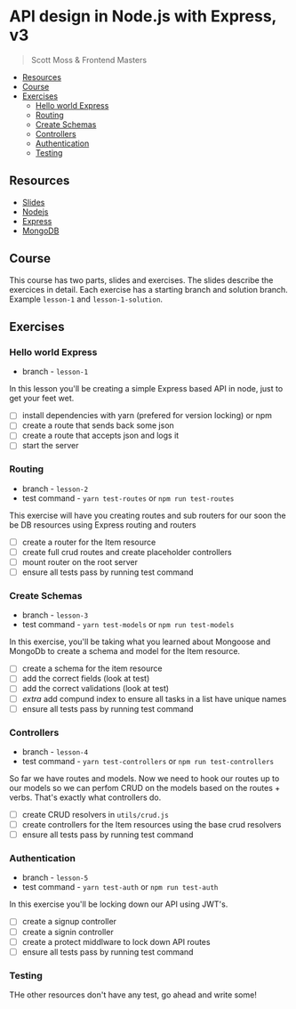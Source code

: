 # API design in Node.js with Express, v3
> Scott Moss & Frontend Masters

- [Resources](#resources)
- [Course](#course)
- [Exercises](#excercises)
  - [Hello world Express](#hello-world-express)
  - [Routing](#routing)
  - [Create Schemas](#create-schemas)
  - [Controllers](#controllers)
  - [Authentication](#authentication)
  - [Testing](#testing)

## Resources
* [Slides](https://slides.com/scotups/api-design-in-node-with-express-v3/)
* [Nodejs](https://nodejs.org/en/)
* [Express](https://expressjs.com/)
* [MongoDB](https://www.mongodb.com/)

## Course
This course has two parts, slides and exercises. The slides describe the exercices in detail. Each exercise has a starting branch and solution branch. Example `lesson-1` and `lesson-1-solution`.
## Exercises
### Hello world Express
* branch - `lesson-1`

In this lesson you'll be creating a simple Express based API in node, just to get your feet wet.
- [ ] install dependencies with yarn (prefered for version locking) or npm
- [ ] create a route that sends back some json
- [ ] create a route that accepts json and logs it
- [ ] start the server

### Routing
* branch - `lesson-2`
* test command - `yarn test-routes` or `npm run test-routes`

This exercise will have you creating routes and sub routers for our soon the be DB resources using Express routing and routers
- [ ] create a router for the Item resource
- [ ] create full crud routes and create placeholder controllers
- [ ] mount router on the root server
- [ ] ensure all tests pass by running test command

### Create Schemas
* branch - `lesson-3`
* test command - `yarn test-models` or `npm run test-models`

In this exercise, you'll be taking what you learned about Mongoose and MongoDb to create a schema and model for the Item resource.

- [ ] create a schema for the item resource
- [ ] add the correct fields (look at test)
- [ ] add the correct validations (look at test)
- [ ] *extra* add compund index to ensure all tasks in a list have unique names
- [ ] ensure all tests pass by running test command

### Controllers
* branch - `lesson-4`
* test command - `yarn test-controllers` or `npm run test-controllers`

So far we have routes and models. Now we need to hook our routes up to our models so we can perfom CRUD on the models based on the routes + verbs. That's exactly what controllers do.

- [ ] create CRUD resolvers in `utils/crud.js`
- [ ] create controllers for the Item resources using the base crud resolvers
- [ ] ensure all tests pass by running test command

### Authentication
* branch - `lesson-5`
* test command - `yarn test-auth` or `npm run test-auth`

In this exercise you'll be locking down our API using JWT's.

- [ ] create a signup controller
- [ ] create a signin controller
- [ ] create a protect middlware to lock down API routes
- [ ] ensure all tests pass by running test command

### Testing
THe other resources don't have any test, go ahead and write some!
